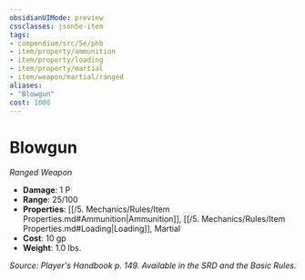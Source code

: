 ```yaml
---
obsidianUIMode: preview
cssclasses: json5e-item
tags:
- compendium/src/5e/phb
- item/property/ammunition
- item/property/loading
- item/property/martial
- item/weapon/martial/ranged
aliases: 
- "Blowgun"
cost: 1000
---
```

# Blowgun
*Ranged Weapon*  

- **Damage**: 1 P
- **Range**: 25/100
- **Properties**: [[/5. Mechanics/Rules/Item Properties.md#Ammunition\|Ammunition]], [[/5. Mechanics/Rules/Item Properties.md#Loading\|Loading]], Martial
- **Cost**: 10 gp
- **Weight**: 1.0 lbs.

*Source: Player's Handbook p. 149. Available in the SRD and the Basic Rules.*